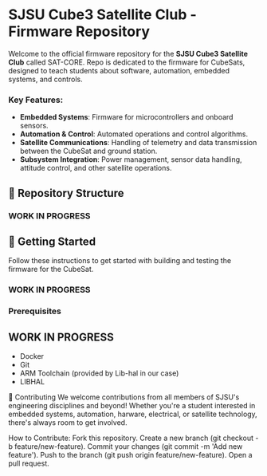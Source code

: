 # SJSU Cube3 Satellite Club - Firmware Repository

Welcome to the official firmware repository for the **SJSU Cube3 Satellite Club** called SAT-CORE. Repo is dedicated to the firmware for CubeSats, designed to teach students about software, automation, embedded systems, and controls.

### Key Features:
- **Embedded Systems**: Firmware for microcontrollers and onboard sensors.
- **Automation & Control**: Automated operations and control algorithms.
- **Satellite Communications**: Handling of telemetry and data transmission between the CubeSat and ground station.
- **Subsystem Integration**: Power management, sensor data handling, attitude control, and other satellite operations.

## 📂 Repository Structure

### WORK IN PROGRESS

## 🚧 Getting Started

Follow these instructions to get started with building and testing the firmware for the CubeSat. 

### WORK IN PROGRESS

### Prerequisites
## WORK IN PROGRESS
- Docker
- Git
- ARM Toolchain (provided by Lib-hal in our case)
- LIBHAL

🤝 Contributing
We welcome contributions from all members of SJSU's engineering disciplines and beyond! Whether you're a student interested in embedded systems, automation, harware, electrical, or satellite technology, there's always room to get involved.

How to Contribute:
Fork this repository.
Create a new branch (git checkout -b feature/new-feature).
Commit your changes (git commit -m 'Add new feature').
Push to the branch (git push origin feature/new-feature).
Open a pull request.

